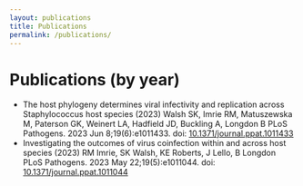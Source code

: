 ```yaml
---
layout: publications
title: Publications
permalink: /publications/
---
```


# Publications (by year)
<ul>
  <li>
  The host phylogeny determines viral infectivity and replication across Staphylococcus host species (2023)
  Walsh SK, Imrie RM, Matuszewska M, Paterson GK, Weinert LA, Hadfield JD, Buckling A, Longdon B
  PLoS Pathogens. 2023 Jun 8;19(6):e1011433. doi: <a href ="https://doi.org/10.1371/journal.ppat.1011433">10.1371/journal.ppat.1011433</a>
  </li>
  <li>
    Investigating the outcomes of virus coinfection within and across host species (2023)
    RM Imrie, SK Walsh, KE Roberts, J Lello, B Longdon
    PLoS Pathogens. 2023 May 22;19(5):e1011044. doi: <a href ="https://doi.org/10.1371/journal.ppat.1011044">10.1371/journal.ppat.1011044</a>
  </li>
</ul>
